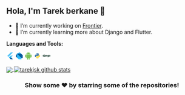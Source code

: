 
## Hola, I'm Tarek berkane 👋

- 🔭 I’m currently working on [Frontier](https://frontier.xyz/).
- 🌱 I’m currently learning more about Django and Flutter.



**Languages and Tools:**  

<code><img height="20" src="https://raw.githubusercontent.com/github/explore/80688e429a7d4ef2fca1e82350fe8e3517d3494d/topics/flutter/flutter.png"></code>
<code><img height="20" src="https://raw.githubusercontent.com/github/explore/80688e429a7d4ef2fca1e82350fe8e3517d3494d/topics/dart/dart.png"></code>
<code><img height="20" src="https://raw.githubusercontent.com/github/explore/80688e429a7d4ef2fca1e82350fe8e3517d3494d/topics/android/android.png"></code>
<code><img height="20" src="https://raw.githubusercontent.com/github/explore/80688e429a7d4ef2fca1e82350fe8e3517d3494d/topics/python/python.png"></code> 
<code><img height="20" src="https://raw.githubusercontent.com/github/explore/80688e429a7d4ef2fca1e82350fe8e3517d3494d/topics/django/django.png"></code>  


<a href="https://github.com/tarekjsk">
  <img align="center" src="https://github-readme-stats.vercel.app/api/top-langs/?username=tarekjsk&theme=light&hide_langs_below=1" />
</a>
<a href="https://github.com/tarekjsk">
 <img align="center" src="https://github-readme-stats.vercel.app/api?username=tarekjsk&show_icons=true&theme=light&line_height=27" alt="tarekjsk github stats"/>
</a>


<div align="center">

### Show some ❤️ by starring some of the repositories!

</div>

